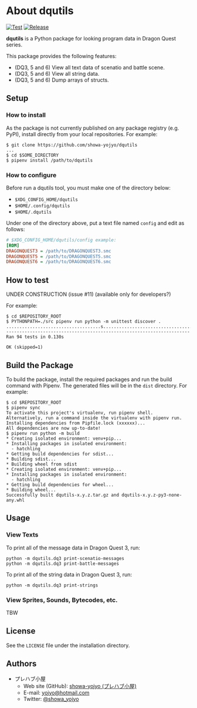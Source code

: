# About dqutils

[![Test](https://github.com/showa-yojyo/dqutils/actions/workflows/test.yml/badge.svg?branch=develop)](https://github.com/showa-yojyo/dqutils/actions/workflows/test.yml)
[![Release](https://github.com/showa-yojyo/dqutils/actions/workflows/release.yml/badge.svg?branch=master)](https://github.com/showa-yojyo/dqutils/actions/workflows/release.yml)

**dqutils** is a Python package for looking program data in Dragon Quest series.

This package provides the following features:

* (DQ3, 5 and 6) View all text data of scenatio and battle scene.
* (DQ3, 5 and 6) View all string data.
* (DQ3, 5 and 6) Dump arrays of structs.

## Setup

### How to install

As the package is not currently published on any package registry (e.g. PyPI),
install directly from your local repositories. For example:

```console
$ git clone https://github.com/showa-yojyo/dqutils
...
$ cd $SOME_DIRECTORY
$ pipenv install /path/to/dqutils
```

### How to configure

Before run a dqutils tool, you must make one of the directory below:

* `$XDG_CONFIG_HOME/dqutils`
* `$HOME/.config/dqutils`
* `$HOME/.dqutils`

Under one of the directory above, put a text file named `config` and edit as
follows:

```ini
# $XDG_CONFIG_HOME/dqutils/config example:
[ROM]
DRAGONQUEST3 = /path/to/DRAGONQUEST3.smc
DRAGONQUEST5 = /path/to/DRAGONQUEST5.smc
DRAGONQUEST6 = /path/to/DRAGONQUEST6.smc
```

## How to test

UNDER CONSTRUCTION (issue #11) (available only for developers?)

For example:

```console
$ cd $REPOSITORY_ROOT
$ PYTHONPATH=./src pipenv run python -m unittest discover .
....................................s.........................................................
----------------------------------------------------------------------
Ran 94 tests in 0.130s

OK (skipped=1)
```

## Build the Package

To build the package, install the required packages and run the build command
with Pipenv. The generated files will be in the `dist` directory. For example:

```console
$ cd $REPOSITORY_ROOT
$ pipenv sync
To activate this project's virtualenv, run pipenv shell.
Alternatively, run a command inside the virtualenv with pipenv run.
Installing dependencies from Pipfile.lock (xxxxxx)...
All dependencies are now up-to-date!
$ pipenv run python -m build
* Creating isolated environment: venv+pip...
* Installing packages in isolated environment:
  - hatchling
* Getting build dependencies for sdist...
* Building sdist...
* Building wheel from sdist
* Creating isolated environment: venv+pip...
* Installing packages in isolated environment:
  - hatchling
* Getting build dependencies for wheel...
* Building wheel...
Successfully built dqutils-x.y.z.tar.gz and dqutils-x.y.z-py3-none-any.whl
```

## Usage

### View Texts

To print all of the message data in Dragon Quest 3, run:

```console
python -m dqutils.dq3 print-scenatio-messages
python -m dqutils.dq3 print-battle-messages
```

To print all of the string data in Dragon Quest 3, run:

```console
python -m dqutils.dq3 print-strings
```

### View Sprites, Sounds, Bytecodes, etc.

TBW

## License

See the `LICENSE` file under the installation directory.

## Authors

* プレハブ小屋
  * Web site (GitHub): [showa-yojyo (プレハブ小屋)](https://github.com/showa-yojyo/)
  * E-mail: <yojyo@hotmail.com>
  * Twitter: [@showa_yojyo](https://twitter.com/showa_yojyo)
